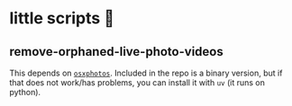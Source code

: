 # little scripts 📜

## remove-orphaned-live-photo-videos

This depends on [`osxphotos`](https://github.com/RhetTbull/osxphotos). Included in the repo is a binary version, but if that does not work/has problems, you can install it with `uv` (it runs on python).